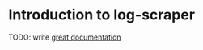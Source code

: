 # Introduction to log-scraper

TODO: write [great documentation](http://jacobian.org/writing/great-documentation/what-to-write/)

